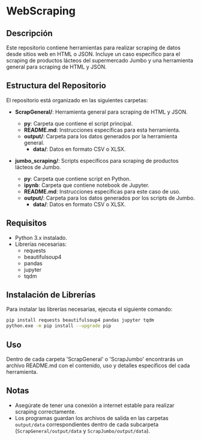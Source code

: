# WebScraping

## Descripción
Este repositorio contiene herramientas para realizar scraping de datos desde sitios web en HTML o JSON. Incluye un caso específico para el scraping de productos lácteos del supermercado Jumbo y una herramienta general para scraping de HTML y JSON.

## Estructura del Repositorio

El repositorio está organizado en las siguientes carpetas:

- **ScrapGeneral/**: Herramienta general para scraping de HTML y JSON.
  - **py**: Carpeta que contiene el script principal.
  - **README.md**: Instrucciones específicas para esta herramienta.
  - **output/**: Carpeta para los datos generados por la herramienta general.
    - **data/**: Datos en formato CSV o XLSX.

- **jumbo_scraping/**: Scripts específicos para scraping de productos lácteos de Jumbo.
  - **py**: Carpeta que contiene script en Python.
  - **ipynb**: Carpeta que contiene notebook de Jupyter.
  - **README.md**: Instrucciones específicas para este caso de uso.
  - **output/**: Carpeta para los datos generados por los scripts de Jumbo.
    - **data/**: Datos en formato CSV o XLSX.

## Requisitos

- Python 3.x instalado.
- Librerías necesarias:
    - requests
    - beautifulsoup4
    - pandas
    - jupyter
    - tqdm

## Instalación de Librerías

Para instalar las librerías necesarias, ejecuta el siguiente comando:

```bash
pip install requests beautifulsoup4 pandas jupyter tqdm
python.exe -m pip install --upgrade pip
```

## Uso

Dentro de cada carpeta 'ScrapGeneral' o 'ScrapJumbo' encontrarás un archivo README.md con el contenido, uso y detalles específicos del cada herramienta.

## Notas

- Asegúrate de tener una conexión a internet estable para realizar scraping correctamente.
- Los programas guardan los archivos de salida en las carpetas `output/data` correspondientes dentro de cada subcarpeta (`ScrapGeneral/output/data` y `ScrapJumbo/output/data`).

